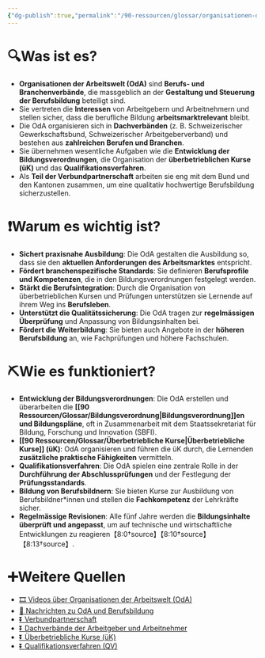 ```yaml
---
{"dg-publish":true,"permalink":"/90-ressourcen/glossar/organisationen-der-arbeitswelt/","noteIcon":""}
---
```


# 🔍Was ist es?
- **Organisationen der Arbeitswelt (OdA)** sind **Berufs- und Branchenverbände**, die massgeblich an der **Gestaltung und Steuerung der Berufsbildung** beteiligt sind.
- Sie vertreten die **Interessen** von Arbeitgebern und Arbeitnehmern und stellen sicher, dass die berufliche Bildung **arbeitsmarktrelevant** bleibt.
- Die OdA organisieren sich in **Dachverbänden** (z. B. Schweizerischer Gewerkschaftsbund, Schweizerischer Arbeitgeberverband) und bestehen aus **zahlreichen Berufen und Branchen**.
- Sie übernehmen wesentliche Aufgaben wie die **Entwicklung der Bildungsverordnungen**, die Organisation der **überbetrieblichen Kurse (üK)** und das **Qualifikationsverfahren**.
- Als **Teil der Verbundpartnerschaft** arbeiten sie eng mit dem Bund und den Kantonen zusammen, um eine qualitativ hochwertige Berufsbildung sicherzustellen.

# ❗Warum es wichtig ist?
- **Sichert praxisnahe Ausbildung**: Die OdA gestalten die Ausbildung so, dass sie den **aktuellen Anforderungen des Arbeitsmarktes** entspricht.
- **Fördert branchenspezifische Standards**: Sie definieren **Berufsprofile und Kompetenzen**, die in den Bildungsverordnungen festgelegt werden.
- **Stärkt die Berufsintegration**: Durch die Organisation von überbetrieblichen Kursen und Prüfungen unterstützen sie Lernende auf ihrem Weg ins **Berufsleben**.
- **Unterstützt die Qualitätssicherung**: Die OdA tragen zur **regelmässigen Überprüfung** und Anpassung von Bildungsinhalten bei.
- **Fördert die Weiterbildung**: Sie bieten auch Angebote in der **höheren Berufsbildung** an, wie Fachprüfungen und höhere Fachschulen.

# ⛏Wie es funktioniert?
- **Entwicklung der Bildungsverordnungen**: Die OdA erstellen und überarbeiten die **[[90 Ressourcen/Glossar/Bildungsverordnung\|Bildungsverordnung]]en und Bildungspläne**, oft in Zusammenarbeit mit dem Staatssekretariat für Bildung, Forschung und Innovation (SBFI).
- **[[90 Ressourcen/Glossar/Überbetriebliche Kurse\|Überbetriebliche Kurse]] (üK)**: OdA organisieren und führen die üK durch, die Lernenden **zusätzliche praktische Fähigkeiten** vermitteln.
- **Qualifikationsverfahren**: Die OdA spielen eine zentrale Rolle in der **Durchführung der Abschlussprüfungen** und der Festlegung der **Prüfungsstandards**.
- **Bildung von Berufsbildnern**: Sie bieten Kurse zur Ausbildung von Berufsbildner*innen und stellen die **Fachkompetenz** der Lehrkräfte sicher.
- **Regelmässige Revisionen**: Alle fünf Jahre werden die **Bildungsinhalte überprüft und angepasst**, um auf technische und wirtschaftliche Entwicklungen zu reagieren【8:0†source】【8:10†source】【8:13†source】.

# ➕Weitere Quellen
- [🎞 Videos über Organisationen der Arbeitswelt (OdA)](https://www.google.ch/search?q=Organisationen+der+Arbeitswelt&tbm=vid)
- [📰 Nachrichten zu OdA und Berufsbildung](https://www.google.ch/search?q=Organisationen+der+Arbeitswelt+Berufsbildung&tbm=nws)
- [⏬ Verbundpartnerschaft](https://www.google.ch/search?q=Verbundpartnerschaft)
- [⏬ Dachverbände der Arbeitgeber und Arbeitnehmer](https://www.google.ch/search?q=Dachverb%C3%A4nde+Arbeitgeber+Arbeitnehmer)
- [⏬ Überbetriebliche Kurse (üK)](https://www.google.ch/search?q=%C3%BCberbetriebliche+Kurse+%C3%BCK)
- [⏬ Qualifikationsverfahren (QV)](https://www.google.ch/search?q=Qualifikationsverfahren)